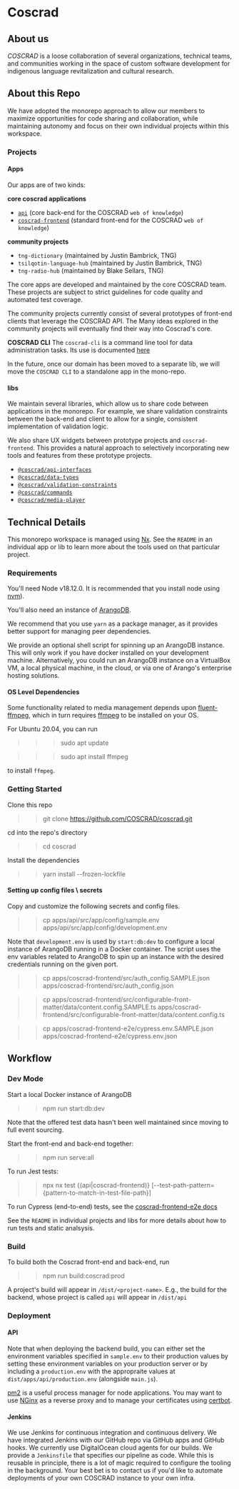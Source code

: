 # Coscrad

## About us

_COSCRAD_ is a loose collaboration of several organizations, technical teams, and communities working in the space of custom software development for indigenous language revitalization and cultural research.

<!-- TODO List member organizations \ projects -->

## About this Repo

We have adopted the monorepo approach to allow our members to maximize opportunities for code sharing and collaboration, while maintaining autonomy and focus on their own individual projects within this workspace.

### Projects

#### Apps

Our apps are of two kinds:

**core coscrad applications**

-   [`api`](./apps/api/README.md) (core back-end for the COSCRAD `web of knowledge`)
-   [`coscrad-frontend`](./apps/coscrad-frontend/README.md) (standard front-end for the COSCRAD `web of knowledge`)

**community projects**

-   `tng-dictionary` (maintained by Justin Bambrick, TNG)
-   `tsilqotin-language-hub` (maintained by Justin Bambrick, TNG)
-   `tng-radio-hub` (maintained by Blake Sellars, TNG)

The core apps are developed and maintained by the core COSCRAD team. These projects
are subject to strict guidelines for code quality and automated test coverage.

The community projects currently consist of several prototypes of front-end clients
that leverage the COSCRAD API. The Many ideas explored in the community projects
will eventually find their way into Coscrad's core.

**COSCRAD CLI**
The `coscrad-cli` is a command line tool for data administration tasks. Its use is documented [here](./apps/api/cli.README.md)

In the future, once our domain has been moved to a separate lib, we will move
the `COSCRAD CLI` to a standalone app in the mono-repo.

#### libs

We maintain several libraries, which allow us to share code between applications in the monorepo.
For example, we share validation constraints between the back-end and client to allow
for a single, consistent implementation of validation logic.

We also share UX widgets
between prototype projects and `coscrad-frontend`. This provides a natural approach
to selectively incorporating new tools and features from these prototype projects.

-   [`@coscrad/api-interfaces`](./libs/api-interfaces/README.md)
-   [`@coscrad/data-types` ](./libs/data-types//README.md)
-   [`@coscrad/validation-constraints`](./libs/validation-constraints/README.md)
-   [`@coscrad/commands`](./libs/commands/README.md)
-   [`@coscrad/media-player` ](./libs/media-player/README.md)

## Technical Details

This monorepo workspace is managed using [Nx](https://nx.dev). See the `README` in an individual app or lib to learn more about the tools used on that particular project.

### Requirements

You'll need Node v18.12.0. It is recommended that you install node using [nvm](https://github.com/nvm-sh/nvm)).

You'll also need an instance of [ArangoDB](https://www.arangodb.com/).

We recommend that you use `yarn` as a package manager, as it provides better support
for managing peer dependencies.

We provide an optional shell script for spinning up an ArangoDB instance. This will only work if you have docker installed on your development machine. Alternatively, you could run an ArangoDB instance on a VirtualBox VM, a local physical machine, in the cloud, or via one of Arango's enterprise hosting solutions.

#### OS Level Dependencies

Some functionality related to media management depends upon [fluent-ffmpeg](https://www.npmjs.com/package/fluent-ffmpeg),
which in turn requires [ffmpeg](http://www.ffmpeg.org/) to be installed on your OS.

For Ubuntu 20.04, you can run

> > > sudo apt update

> > > sudo apt install ffmpeg

to install `ffmpeg`.

### Getting Started

Clone this repo

> > git clone https://github.com/COSCRAD/coscrad.git

cd into the repo's directory

> > cd coscrad

Install the dependencies

> > yarn install --frozen-lockfile

#### Setting up config files \ secrets

Copy and customize the following secrets and config files.

> > cp apps/api/src/app/config/sample.env apps/api/src/app/config/development.env

Note that `development.env` is used by `start:db:dev` to configure a local instance of ArangoDB running in a Docker container. The script uses the
env variables related to ArangoDB to spin up an instance with the desired credentials running on the given port.

> > cp apps/coscrad-frontend/src/auth_config.SAMPLE.json apps/coscrad-frontend/src/auth_config.json

> > cp apps/coscrad-frontend/src/configurable-front-matter/data/content.config.SAMPLE.ts apps/coscrad-frontend/src/configurable-front-matter/data/content.config.ts

> > cp apps/coscrad-frontend-e2e/cypress.env.SAMPLE.json apps/coscrad-frontend-e2e/cypress.env.json

## Workflow

### Dev Mode

Start a local Docker instance of ArangoDB

> > npm run start:db:dev

Note that the offered test data hasn't been well maintained since moving to full event sourcing.

Start the front-end and back-end together:

> > npm run serve:all

To run Jest tests:

> > npx nx test {(api|coscrad-frontend)} [--test-path-pattern={pattern-to-match-in-test-file-path}]

To run Cypress (end-to-end) tests, see the [coscrad-frontend-e2e docs](apps/coscrad-frontend-e2e/README.md)

See the `README` in individual projects and libs for more details about how to run tests and static analsysis.

<!-- TODO Add License info \ choose open source license -->

### Build

To build both the Coscrad front-end and back-end, run

> > npm run build:coscrad:prod

A project's build will appear in `/dist/<project-name>`. E.g., the build for the
backend, whose project is called `api` will appear in `/dist/api`

### Deployment

#### API

Note that when deploying the backend build, you can either set the environment
variables specified in `sample.env` to their production values by setting these
environment variables on your production server or by including a `production.env`
with the appropraite values at `dist/apps/api/production.env` (alongside `main.js`).

<!-- TODO Replace this with more opinionated, detailed deployment suggestions -->

[pm2](https://www.npmjs.com/package/pm2) is a useful process manager for node
applications. You may want to use [NGinx](https://www.nginx.com/) as a reverse proxy and to manage your
certificates using [certbot](https://certbot.eff.org/).

#### Jenkins

We use Jenkins for continuous integration and continuous delivery. We have
integrated Jenkins with our GitHub repo via GitHub apps and GitHub hooks. We
currently use DigitalOcean cloud agents for our builds. We provide a `Jenkinsfile`
that specifies our pipeline as code. While this is reusable in principle, there is
a lot of magic required to configure the tooling in the background. Your best bet
is to contact us if you'd like to automate deployments of your own COSCRAD instance
to your own infra.

